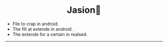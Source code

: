 <h1 align="center">Jasion📝</h1>

- File to crap in android.
- The fill at extende in android .
- The extende for  a certain in realsed.
<hr>